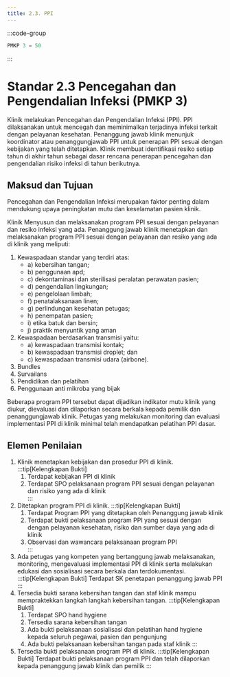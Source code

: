 ```yaml
---
title: 2.3. PPI
---
```

:::code-group

``` ts [Nilai]
PMKP 3 = 50
```
:::
# Standar 2.3 Pencegahan dan Pengendalian Infeksi (PMKP 3) 
Klinik melakukan Pencegahan dan Pengendalian Infeksi (PPI). PPI dilaksanakan untuk mencegah dan meminimalkan terjadinya infeksi terkait dengan pelayanan kesehatan. Penanggung jawab klinik menunjuk koordinator atau penanggungjawab PPI untuk penerapan PPI sesuai dengan kebijakan yang telah ditetapkan. Klinik membuat identifikasi resiko setiap tahun di akhir tahun sebagai dasar rencana penerapan pencegahan dan pengendalian risiko infeksi di tahun berikutnya.  
## 	Maksud dan Tujuan 
Pencegahan dan Pengendalian Infeksi merupakan faktor penting dalam mendukung upaya peningkatan mutu dan keselamatan pasien klinik.  

Klinik Menyusun dan melaksanakan program PPI sesuai dengan pelayanan dan resiko infeksi yang ada. Penanggung jawab klinik menetapkan dan melaksanakan program PPI sesuai dengan pelayanan dan resiko yang ada di klinik yang meliputi: 
1. 	Kewaspadaan standar yang terdiri atas: 
    - a) kebersihan tangan; 
    - b) penggunaan apd; 
    - c) dekontaminasi dan sterilisasi peralatan perawatan pasien; 
    - d) pengendalian lingkungan; 
    - e) pengelolaan limbah; 
    - f) penatalaksanaan linen; 
    - g) perlindungan kesehatan petugas; 
    - h) penempatan pasien; 
    - i) etika batuk dan bersin; 
    - j) praktik menyuntik yang aman 
2. Kewaspadaan berdasarkan transmisi yaitu:  
    - a) kewaspadaan transmisi kontak;  
    - b) kewaspadaan transmisi droplet; dan  
    - c) kewaspadaan transmisi udara  (airbone). 
3. Bundles 
4. Survailans 
5. Pendidikan dan pelatihan 
6. Penggunaan anti mikroba yang bijak 

Beberapa program PPI tersebut dapat dijadikan indikator mutu klinik yang diukur, dievaluasi dan dilaporkan secara berkala kepada pemilik dan penanggungjawab klinik. Petugas yang melakukan monitoring dan evaluasi implementasi PPI di klinik minimal telah mendapatkan pelatihan PPI dasar.  
## Elemen Penilaian 
1. Klinik menetapkan kebijakan dan prosedur PPI di klinik. 
   :::tip[Kelengkapan Bukti]
   1. Terdapat kebijakan PPI di klinik 
   2. Terdapat SPO pelaksanaan program PPI sesuai dengan pelayanan dan risiko yang ada di klinik    
   ::: 
2. Ditetapkan program PPI di klinik. 
   :::tip[Kelengkapan Bukti]
   1. Terdapat Program PPI yang ditetapkan oleh Penanggung jawab klinik 
   2. Terdapat bukti pelaksanaan program PPI yang sesuai dengan dengan pelayanan kesehatan, risiko dan sumber daya yang ada di klinik 
   3. Observasi 	dan 	wawancara  pelaksanaan program PPI  
   ::: 
3. Ada petugas yang kompeten yang bertanggung jawab melaksanakan, monitoring, mengevaluasi implementasi PPI di klinik serta melakukan edukasi dan sosialisasi secara berkala dan terdokumentasi. 
   :::tip[Kelengkapan Bukti]
   Terdapat SK penetapan penanggung jawab PPI 
   ::: 
4. Tersedia bukti sarana kebersihan tangan dan staf klinik mampu mempraktekkan langkah langkah kebersihan tangan. 
   :::tip[Kelengkapan Bukti]
   1. Terdapat SPO hand hygiene 
   2. Tersedia 	sarana 	kebersihan tangan
   3. Ada bukti pelaksanaan sosialisasi dan pelatihan hand hygiene kepada seluruh pegawai, pasien dan pengunjung 
   4. Ada bukti pelaksanaan kebersihan tangan pada staf klinik
   ::: 
5. Tersedia bukti pelaksanaan program PPI di klinik. 
   :::tip[Kelengkapan Bukti]
   Terdapat bukti pelaksanaan program PPI dan telah dilaporkan kepada penanggung jawab klinik dan pemilik 
   ::: 
 
